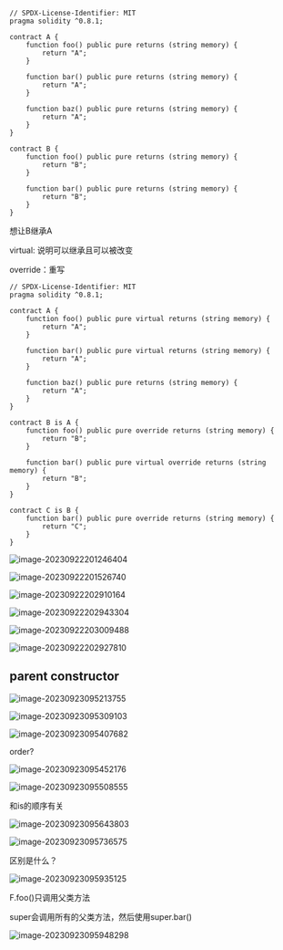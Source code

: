 

```solidity
// SPDX-License-Identifier: MIT
pragma solidity ^0.8.1;

contract A {
    function foo() public pure returns (string memory) {
        return "A";
    }

    function bar() public pure returns (string memory) {
        return "A";
    }
    
    function baz() public pure returns (string memory) {
        return "A";
    }
}

contract B {
    function foo() public pure returns (string memory) {
        return "B";
    }

    function bar() public pure returns (string memory) {
        return "B";
    }
}

```

想让B继承A



virtual: 说明可以继承且可以被改变

override：重写

```solidity
// SPDX-License-Identifier: MIT
pragma solidity ^0.8.1;

contract A {
    function foo() public pure virtual returns (string memory) {
        return "A";
    }

    function bar() public pure virtual returns (string memory) {
        return "A";
    }

    function baz() public pure returns (string memory) {
        return "A";
    }
}

contract B is A {
    function foo() public pure override returns (string memory) {
        return "B";
    }

    function bar() public pure virtual override returns (string memory) {
        return "B";
    }
}

contract C is B {
    function bar() public pure override returns (string memory) {
        return "C";
    }
}

```











![image-20230922201246404](D:\Workplace\github\LearningWeb3.0\docs\基础知识\Solidity\assets\image-20230922201246404-1695384766841-1.png)



![image-20230922201526740](D:\Workplace\github\LearningWeb3.0\docs\基础知识\Solidity\assets\image-20230922201526740.png)

![image-20230922202910164](D:\Workplace\github\LearningWeb3.0\docs\基础知识\Solidity\assets\image-20230922202910164.png)



![image-20230922202943304](D:\Workplace\github\LearningWeb3.0\docs\基础知识\Solidity\assets\image-20230922202943304.png)

![image-20230922203009488](D:\Workplace\github\LearningWeb3.0\docs\基础知识\Solidity\assets\image-20230922203009488.png)

![image-20230922202927810](D:\Workplace\github\LearningWeb3.0\docs\基础知识\Solidity\assets\image-20230922202927810.png)





## parent constructor

![image-20230923095213755](D:\Workplace\github\LearningWeb3.0\docs\基础知识\Solidity\assets\image-20230923095213755.png)

![image-20230923095309103](D:\Workplace\github\LearningWeb3.0\docs\基础知识\Solidity\assets\image-20230923095309103.png)

![image-20230923095407682](D:\Workplace\github\LearningWeb3.0\docs\基础知识\Solidity\assets\image-20230923095407682-1695434048085-1-1695434051479-3.png)

order?

![image-20230923095452176](D:\Workplace\github\LearningWeb3.0\docs\基础知识\Solidity\assets\image-20230923095452176.png)

![image-20230923095508555](D:\Workplace\github\LearningWeb3.0\docs\基础知识\Solidity\assets\image-20230923095508555-1695434109833-5.png)

和is的顺序有关

![image-20230923095643803](D:\Workplace\github\LearningWeb3.0\docs\基础知识\Solidity\assets\image-20230923095643803.png)

![image-20230923095736575](D:\Workplace\github\LearningWeb3.0\docs\基础知识\Solidity\assets\image-20230923095736575.png)

区别是什么？

![image-20230923095935125](D:\Workplace\github\LearningWeb3.0\docs\基础知识\Solidity\assets\image-20230923095935125.png)

F.foo()只调用父类方法

super会调用所有的父类方法，然后使用super.bar()

![image-20230923095948298](D:\Workplace\github\LearningWeb3.0\docs\基础知识\Solidity\assets\image-20230923095948298.png)